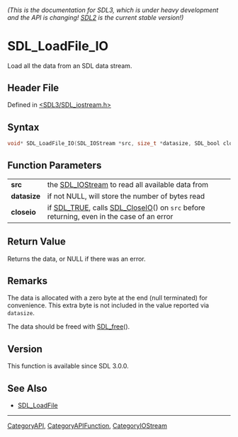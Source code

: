 ###### (This is the documentation for SDL3, which is under heavy development and the API is changing! [SDL2](https://wiki.libsdl.org/SDL2/) is the current stable version!)
# SDL_LoadFile_IO

Load all the data from an SDL data stream.

## Header File

Defined in [<SDL3/SDL_iostream.h>](https://github.com/libsdl-org/SDL/blob/main/include/SDL3/SDL_iostream.h)

## Syntax

```c
void* SDL_LoadFile_IO(SDL_IOStream *src, size_t *datasize, SDL_bool closeio);
```

## Function Parameters

|                  |                                                                                                                     |
| ---------------- | ------------------------------------------------------------------------------------------------------------------- |
| **src**          | the [SDL_IOStream](SDL_IOStream) to read all available data from                                                    |
| **datasize**     | if not NULL, will store the number of bytes read                                                                    |
| **closeio**      | if [SDL_TRUE](SDL_TRUE), calls [SDL_CloseIO](SDL_CloseIO)() on `src` before returning, even in the case of an error |

## Return Value

Returns the data, or NULL if there was an error.

## Remarks

The data is allocated with a zero byte at the end (null terminated) for
convenience. This extra byte is not included in the value reported via
`datasize`.

The data should be freed with [SDL_free](SDL_free)().

## Version

This function is available since SDL 3.0.0.

## See Also

- [SDL_LoadFile](SDL_LoadFile)

----
[CategoryAPI](CategoryAPI), [CategoryAPIFunction](CategoryAPIFunction), [CategoryIOStream](CategoryIOStream)

